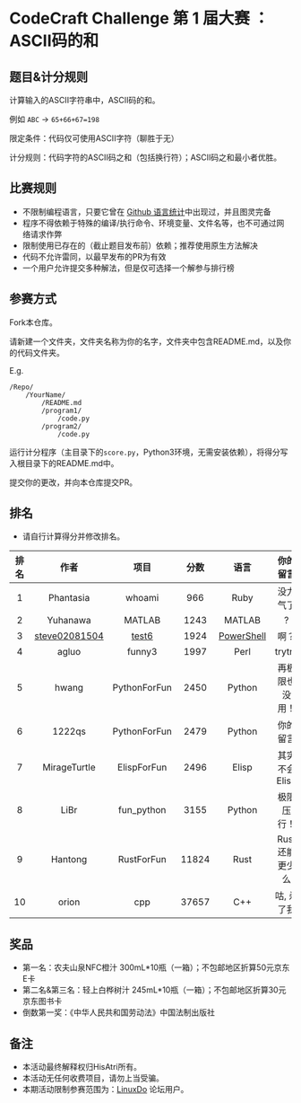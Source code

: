 # CodeCraft Challenge 第 1 届大赛 ：ASCII码的和

## 题目&计分规则

计算输入的ASCII字符串中，ASCII码的和。

例如 `ABC` -> `65+66+67=198`

限定条件：代码仅可使用ASCII字符（聊胜于无）

计分规则：代码字符的ASCII码之和（包括换行符）；ASCII码之和最小者优胜。

## 比赛规则

- 不限制编程语言，只要它曾在 [Github 语言统计]( https://madnight.github.io/githut/#/pull_requests/2024/1 )中出现过，并且图灵完备
- 程序不得依赖于特殊的编译/执行命令、环境变量、文件名等，也不可通过网络请求作弊
- 限制使用已存在的（截止题目发布前）依赖；推荐使用原生方法解决
- 代码不允许雷同，以最早发布的PR为有效
- 一个用户允许提交多种解法，但是仅可选择一个解参与排行榜

## 参赛方式
Fork本仓库。

请新建一个文件夹，文件夹名称为你的名字，文件夹中包含README.md，以及你的代码文件夹。

E.g.
```
/Repo/
    /YourName/ 
        /README.md
        /program1/
            /code.py
        /program2/
            /code.py
```

运行计分程序（主目录下的`score.py`，Python3环境，无需安装依赖），将得分写入根目录下的README.md中。

提交你的更改，并向本仓库提交PR。

## 排名

- 请自行计算得分并修改排名。

| 排名 | 作者 | 项目 | 分数 | 语言 | 你的留言 |
| :--: | :--: | :--: | :--: | :--: | :--: |
| 1 | Phantasia | whoami | 966 | Ruby | 没力气了 |
| 2 | Yuhanawa | MATLAB | 1243 | MATLAB | ? |
| 3 | [steve02081504](https://github.com/steve02081504) | [test6](./steve02081504/test6) | 1924 | [PowerShell](https://github.com/PowerShell/PowerShell) | 啊？|
| 4 | agluo | funny3 | 1997 | Perl | trytry |
| 5 | hwang | PythonForFun| 2450|Python| 再极限也没用！|
| 6 | 1222qs | PythonForFun | 2479 | Python | 你的留言 |
| 7 | MirageTurtle | ElispForFun | 2496 | Elisp | 其实不会 Elisp |
| 8 | LiBr | fun_python | 3155 | Python | 极限压行！|
| 9 | Hantong | RustForFun | 11824 | Rust | Rust 还能更少么 |
| 10 | orion | cpp | 37657 | C++ | 咕, 杀了我 |

## 奖品

- 第一名：农夫山泉NFC橙汁 300mL*10瓶（一箱）；不包邮地区折算50元京东E卡
- 第二名&第三名：轻上白桦树汁 245mL*10瓶（一箱）；不包邮地区折算30元京东图书卡
- 倒数第一奖：《中华人民共和国劳动法》中国法制出版社

## 备注

- 本活动最终解释权归HisAtri所有。
- 本活动无任何收费项目，请勿上当受骗。
- 本期活动限制参赛范围为：[LinuxDo](https://linux.do) 论坛用户。

